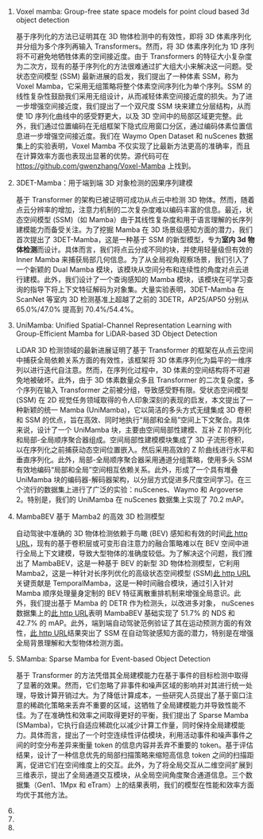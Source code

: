 1. Voxel mamba: Group-free state space models for point cloud based 3d object detection

   基于序列化的方法已证明其在 3D 物体检测中的有效性，即将 3D 体素序列化并分组为多个序列再输入 Transformers。然而，将 3D 体素序列化为 1D 序列将不可避免地牺牲体素的空间接近度。由于 Transformers 的特征大小复杂度为二次方，现有的基于序列化的方法很难通过扩大组大小来解决这一问题。受状态空间模型 (SSM) 最新进展的启发，我们提出了一种体素 SSM，称为 Voxel Mamba，它采用无组策略将整个体素空间序列化为单个序列。SSM 的线性复杂性鼓励我们采用无组设计，从而减轻体素空间接近度的损失。为了进一步增强空间接近度，我们提出了一个双尺度 SSM 块来建立分层结构，从而使 1D 序列化曲线中的感受野更大，以及 3D 空间中的局部区域更完整。此外，我们通过位置编码在无组框架下隐式应用窗口分区，通过编码体素位置信息进一步增强空间接近度。我们在 Waymo Open Dataset 和 nuScenes 数据集上的实验表明，Voxel Mamba 不仅实现了比最新方法更高的准确率，而且在计算效率方面也表现出显著的优势。源代码可在 https://github.com/gwenzhang/Voxel-Mamba 上找到。 

   

2. 3DET-Mamba：用于端到端 3D 对象检测的因果序列建模

   基于 Transformer 的架构已被证明可成功从点云中检测 3D 物体。然而，随着点云分辨率的增加，注意力机制的二次复杂度难以编码丰富的信息。最近，状态空间模型 (SSM)（如 Mamba）由于其线性复杂度和用于语言理解的长序列建模能力而备受关注。为了挖掘 Mamba 在 3D 场景级感知方面的潜力，我们首次提出了 3DET-Mamba，这是一种基于 SSM 的新型模型，专为**室内 3d 物体检测**而设计。具体而言，我们将点云分成不同的块，并使用轻量级但有效的 Inner Mamba 来捕获局部几何信息。为了从全局视角观察场景，我们引入了一个新颖的 Dual Mamba 模块，该模块从空间分布和连续性的角度对点云进行建模。此外，我们设计了一个查询感知的 Mamba 模块，该模块在可学习查询的指导下将上下文特征解码为对象集。大量实验表明，3DET-Mamba 在 ScanNet 等室内 3D 检测基准上超越了之前的 3DETR，AP25/AP50 分别从 65.0\%/47.0\% 提高到 70.4\%/54.4\%。 

   

3. UniMamba: Unified Spatial-Channel Representation Learning with Group-Efficient Mamba for LiDAR-based 3D Object Detection 

   LiDAR 3D 检测领域的最新进展证明了基于 Transformer 的框架在从点云空间中捕获全局依赖关系方面的有效性，该框架将 3D 体素序列化为扁平的一维序列以进行迭代自注意。然而，在序列化过程中，3D 体素的空间结构将不可避免地被破坏。此外，由于 3D 体素数量众多且 Transformer 的二次复杂度，多个序列在输入 Transformer 之前被分组，导致感受野有限。受状态空间模型 (SSM) 在 2D 视觉任务领域取得的令人印象深刻的表现的启发，本文提出了一种新颖的统一 Mamba (UniMamba)，它以简洁的多头方式无缝集成 3D 卷积和 SSM 的优点，旨在高效、同时地执行“局部和全局”空间上下文聚合。具体来说，设计了一个 UniMamba 块，主要由空间局部性建模、互补 Z 阶序列化和局部-全局顺序聚合器组成。空间局部性建模模块集成了 3D 子流形卷积，以在序列化之前捕获动态空间位置嵌入。然后采用高效的 Z 阶曲线进行水平和垂直序列化。此外，局部-全局顺序聚合器采用通道分组策略，使用多头 SSM 有效地编码“局部和全局”空间相互依赖关系。此外，形成了一个具有堆叠 UniMamba 块的编码器-解码器架构，以分层方式促进多尺度空间学习。在三个流行的数据集上进行了广泛的实验：nuScenes、Waymo 和 Argoverse 2。特别是，我们的 UniMamba 在 nuScenes 数据集上实现了 70.2 mAP。 

4. MambaBEV 基于 Mamba2 的高效 3D 检测模型

   自动驾驶中准确的 3D 物体检测依赖于鸟瞰 (BEV) 感知和有效的时间[此 http URL](http://fusion.however/)，现有的基于卷积层或可变形自注意力的融合策略难以在 BEV 空间中进行全局上下文建模，导致大型物体的准确度较低。为了解决这个问题，我们推出了 MambaBEV，这是一种基于 BEV 的新型 3D 物体检测模型，它利用 Mamba2，这是一种针对长序列优化的高级状态空间模型 (SSM)[此 http URL](http://processing.our/)关键贡献是 TemporalMamba，这是一种时间融合模块，通过引入针对 Mamba 顺序处理量身定制的 BEV 特征离散重排机制来增强全局意识。此外，我们提出基于 Mamba 的 DETR 作为检测头，以改进多对象， nuScenes 数据集上的[此 http URL](http://representation.evaluations/)表明 MambaBEV 基础实现了 51.7% 的 NDS 和 42.7% 的 mAP。此外，端到端自动驾驶范例验证了其在运动预测方面的有效性，[此 http URL](http://planning.our/)结果突出了 SSM 在自动驾驶感知方面的潜力，特别是在增强全局背景理解和大型物体检测方面。 

5. SMamba: Sparse Mamba for Event-based Object Detection

   基于 Transformer 的方法凭借其全局建模能力在基于事件的目标检测中取得了显著的效果。然而，它们忽略了非事件和噪声区域的影响并对其进行统一处理，导致计算开销过大。为了降低计算成本，一些研究人员提出了基于窗口注意的稀疏化策略来丢弃不重要的区域，这牺牲了全局建模能力并导致性能不佳。为了在准确性和效率之间取得更好的平衡，我们提出了 Sparse Mamba (SMamba)，它执行自适应稀疏化以减少计算工作量，同时保持全局建模能力。具体而言，提出了一个时空连续性评估模块，利用活动事件和噪声事件之间的时空分布差异来衡量 token 的信息内容并丢弃不重要的 token。基于评估结果，设计了一种信息优先的局部扫描策略来缩短高信息 token 之间的扫描距离，促进它们在空间维度上的交互。此外，为了将全局交互从二维空间扩展到三维表示，提出了全局通道交互模块，从全局空间角度聚合通道信息。三个数据集（Gen1、1Mpx 和 eTram）上的结果表明，我们的模型在性能和效率方面均优于其他方法。 

6. 

7. 

8. 